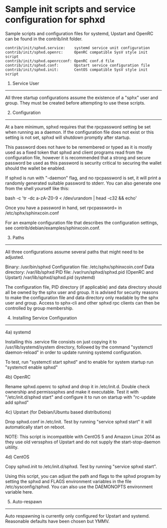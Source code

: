 Sample init scripts and service configuration for sphxd
==========================================================

Sample scripts and configuration files for systemd, Upstart and OpenRC
can be found in the contrib/init folder.

    contrib/init/sphxd.service:    systemd service unit configuration
    contrib/init/sphxd.openrc:     OpenRC compatible SysV style init script
    contrib/init/sphxd.openrcconf: OpenRC conf.d file
    contrib/init/sphxd.conf:       Upstart service configuration file
    contrib/init/sphxd.init:       CentOS compatible SysV style init script

1. Service User
---------------------------------

All three startup configurations assume the existence of a "sphx" user
and group.  They must be created before attempting to use these scripts.

2. Configuration
---------------------------------

At a bare minimum, sphxd requires that the rpcpassword setting be set
when running as a daemon.  If the configuration file does not exist or this
setting is not set, sphxd will shutdown promptly after startup.

This password does not have to be remembered or typed as it is mostly used
as a fixed token that sphxd and client programs read from the configuration
file, however it is recommended that a strong and secure password be used
as this password is security critical to securing the wallet should the
wallet be enabled.

If sphxd is run with "-daemon" flag, and no rpcpassword is set, it will
print a randomly generated suitable password to stderr.  You can also
generate one from the shell yourself like this:

bash -c 'tr -dc a-zA-Z0-9 < /dev/urandom | head -c32 && echo'

Once you have a password in hand, set rpcpassword= in /etc/sphx/sphinxcoin.conf

For an example configuration file that describes the configuration settings,
see contrib/debian/examples/sphinxcoin.conf.

3. Paths
---------------------------------

All three configurations assume several paths that might need to be adjusted.

Binary:              /usr/bin/sphxd
Configuration file:  /etc/sphx/sphinxcoin.conf
Data directory:      /var/lib/sphxd
PID file:            /var/run/sphxd/sphxd.pid (OpenRC and Upstart)
                     /var/lib/sphxd/sphxd.pid (systemd)

The configuration file, PID directory (if applicable) and data directory
should all be owned by the sphx user and group.  It is advised for security
reasons to make the configuration file and data directory only readable by the
sphx user and group.  Access to sphx-cli and other sphxd rpc clients
can then be controlled by group membership.

4. Installing Service Configuration
-----------------------------------

4a) systemd

Installing this .service file consists on just copying it to
/usr/lib/systemd/system directory, followed by the command
"systemctl daemon-reload" in order to update running systemd configuration.

To test, run "systemctl start sphxd" and to enable for system startup run
"systemctl enable sphxd"

4b) OpenRC

Rename sphxd.openrc to sphxd and drop it in /etc/init.d.  Double
check ownership and permisssphxs and make it executable.  Test it with
"/etc/init.d/sphxd start" and configure it to run on startup with
"rc-update add sphxd"

4c) Upstart (for Debian/Ubuntu based distributions)

Drop sphxd.conf in /etc/init.  Test by running "service sphxd start"
it will automatically start on reboot.

NOTE: This script is incompatible with CentOS 5 and Amazon Linux 2014 as they
use old verssphxs of Upstart and do not supply the start-stop-daemon uitility.

4d) CentOS

Copy sphxd.init to /etc/init.d/sphxd. Test by running "service sphxd start".

Using this script, you can adjust the path and flags to the sphxd program by
setting the sphxd and FLAGS environment variables in the file
/etc/sysconfig/sphxd. You can also use the DAEMONOPTS environment variable here.

5. Auto-respawn
-----------------------------------

Auto respawning is currently only configured for Upstart and systemd.
Reasonable defaults have been chosen but YMMV.
